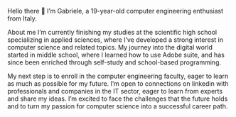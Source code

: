 Hello there 👋 I’m Gabriele, a 19-year-old computer engineering enthusiast from Italy.

About me I’m currently finishing my studies at the scientific high school specializing in applied sciences, where I’ve developed a strong interest in computer science and related topics. My journey into the digital world started in middle school, where I learned how to use Adobe suite, and has since been enriched through self-study and school-based programming.

My next step is to enroll in the computer engineering faculty, eager to learn as much as possible for my future. I’m open to connections on linkedin with professionals and companies in the IT sector, eager to learn from experts and share my ideas. I’m excited to face the challenges that the future holds and to turn my passion for computer science into a successful career path.
